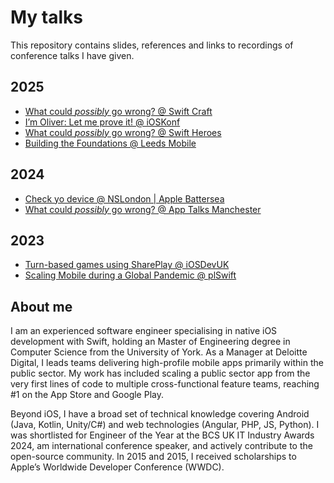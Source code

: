 # My talks

This repository contains slides, references and links to recordings of conference talks I have given.

## 2025

- [What could _possibly_ go wrong? @ Swift Craft](./2025/swift-craft)
- [I’m Oliver: Let me prove it! @ iOSKonf](./2025/ioskonf)
- [What could _possibly_ go wrong? @ Swift Heroes](./2025/swift-heroes)
- [Building the Foundations @ Leeds Mobile](./2025/leeds-mobile)

## 2024

- [Check yo device @ NSLondon | Apple Battersea](./2024/nslondon)
- [What could _possibly_ go wrong? @ App Talks Manchester](./2024/app-talks-manchester)

## 2023

- [Turn-based games using SharePlay @ iOSDevUK](./2023/iosdevuk)
- [Scaling Mobile during a Global Pandemic @ plSwift](./2023/plswift)

## About me

I am an experienced software engineer specialising in native iOS development with Swift, holding an Master of Engineering degree in Computer Science from the University of York. 
As a Manager at Deloitte Digital, I leads teams delivering high-profile mobile apps primarily within the public sector.
My work has included scaling a public sector app from the very first lines of code to multiple cross-functional feature teams, reaching #1 on the App Store and Google Play.

Beyond iOS, I have a broad set of technical knowledge covering Android (Java, Kotlin, Unity/C#) and web technologies (Angular, PHP, JS, Python). 
I was shortlisted for Engineer of the Year at the BCS UK IT Industry Awards 2024, am international conference speaker, and actively contribute to the open-source community. 
In 2015 and 2015, I received scholarships to Apple’s Worldwide Developer Conference (WWDC).
